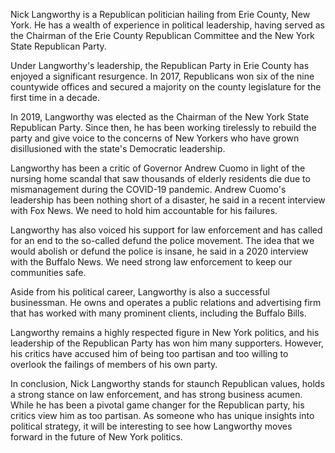 Nick Langworthy is a Republican politician hailing from Erie County, New York. He has a wealth of experience in political leadership, having served as the Chairman of the Erie County Republican Committee and the New York State Republican Party.

Under Langworthy's leadership, the Republican Party in Erie County has enjoyed a significant resurgence. In 2017, Republicans won six of the nine countywide offices and secured a majority on the county legislature for the first time in a decade.

In 2019, Langworthy was elected as the Chairman of the New York State Republican Party. Since then, he has been working tirelessly to rebuild the party and give voice to the concerns of New Yorkers who have grown disillusioned with the state's Democratic leadership.

Langworthy has been a critic of Governor Andrew Cuomo in light of the nursing home scandal that saw thousands of elderly residents die due to mismanagement during the COVID-19 pandemic. Andrew Cuomo's leadership has been nothing short of a disaster, he said in a recent interview with Fox News. We need to hold him accountable for his failures.

Langworthy has also voiced his support for law enforcement and has called for an end to the so-called defund the police movement. The idea that we would abolish or defund the police is insane, he said in a 2020 interview with the Buffalo News. We need strong law enforcement to keep our communities safe.

Aside from his political career, Langworthy is also a successful businessman. He owns and operates a public relations and advertising firm that has worked with many prominent clients, including the Buffalo Bills.

Langworthy remains a highly respected figure in New York politics, and his leadership of the Republican Party has won him many supporters. However, his critics have accused him of being too partisan and too willing to overlook the failings of members of his own party.

In conclusion, Nick Langworthy stands for staunch Republican values, holds a strong stance on law enforcement, and has strong business acumen. While he has been a pivotal game changer for the Republican party, his critics view him as too partisan. As someone who has unique insights into political strategy, it will be interesting to see how Langworthy moves forward in the future of New York politics.
